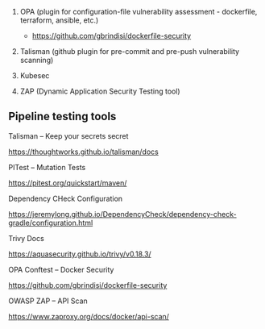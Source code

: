1. OPA (plugin for configuration-file vulnerability assessment - dockerfile, terraform, ansible, etc.)
   - https://github.com/gbrindisi/dockerfile-security

2. Talisman (github plugin for pre-commit and pre-push vulnerability scanning)

3. Kubesec

4. ZAP (Dynamic Application Security Testing tool)



## Pipeline testing tools

Talisman – Keep your secrets secret

https://thoughtworks.github.io/talisman/docs

PITest – Mutation Tests

https://pitest.org/quickstart/maven/

Dependency CHeck Configuration

https://jeremylong.github.io/DependencyCheck/dependency-check-gradle/configuration.html

Trivy Docs

https://aquasecurity.github.io/trivy/v0.18.3/

OPA Conftest – Docker Security

https://github.com/gbrindisi/dockerfile-security

OWASP ZAP – API Scan

https://www.zaproxy.org/docs/docker/api-scan/
